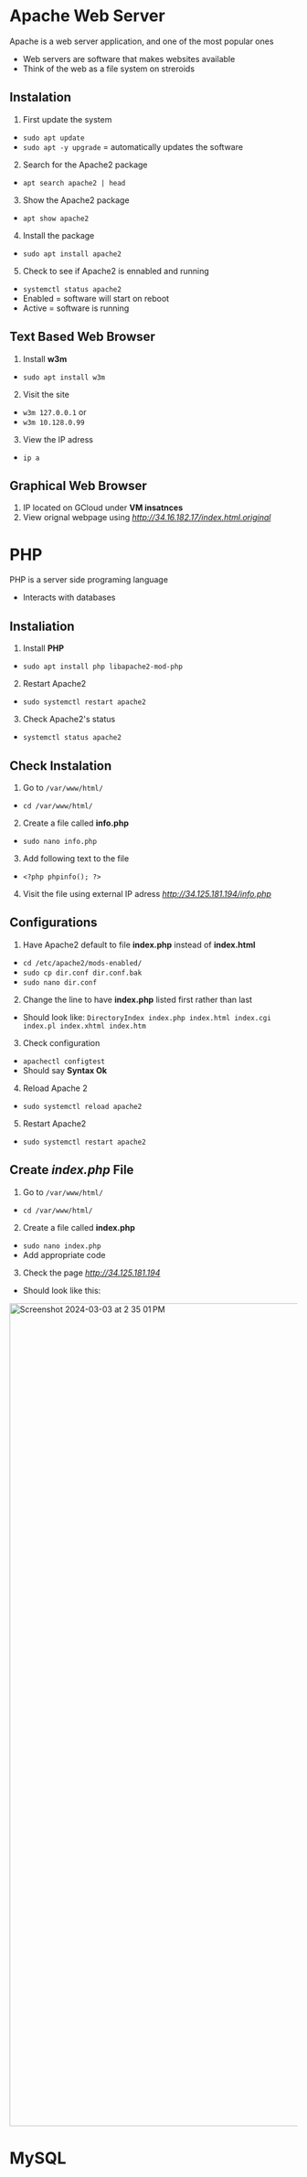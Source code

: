 # Apache Web Server
Apache is a web server application, and one of the most popular ones
- Web servers are software that makes websites available
- Think of the web as a file system on streroids

## Instalation
1. First update the system
- `sudo apt update`
- `sudo apt -y upgrade` = automatically updates the software
2. Search for the Apache2 package
- `apt search apache2 | head`
3. Show the Apache2 package
- `apt show apache2`
4. Install the package
- `sudo apt install apache2`
5. Check to see if Apache2 is ennabled and running
- `systemctl status apache2`
- Enabled = software will start on reboot
- Active = software is running

## Text Based Web Browser
1. Install **w3m**
- `sudo apt install w3m`
2. Visit the site
- `w3m 127.0.0.1` or
- `w3m 10.128.0.99`
3. View the IP adress
- `ip a`

## Graphical Web Browser
1. IP located on GCloud under **VM insatnces**
2. View orignal webpage using *http://34.16.182.17/index.html.original*


# PHP
PHP is a server side programing language
- Interacts with databases

## Instaliation
1. Install **PHP**
- `sudo apt install php libapache2-mod-php`
2. Restart Apache2
- `sudo systemctl restart apache2`
3. Check Apache2's status
- `systemctl status apache2`

## Check Instalation
1. Go to `/var/www/html/`
- `cd /var/www/html/`
2. Create a file called **info.php**
- `sudo nano info.php`
3. Add following text to the file
- `<?php
  phpinfo();
  ?>`
4. Visit the file using external IP adress *http://34.125.181.194/info.php*

## Configurations
1. Have Apache2 default to file **index.php** instead of **index.html**
- `cd /etc/apache2/mods-enabled/`
- `sudo cp dir.conf dir.conf.bak`
- `sudo nano dir.conf`
2. Change the line to have **index.php** listed first rather than last
- Should look like: `DirectoryIndex index.php index.html index.cgi index.pl index.xhtml index.htm`
3. Check configuration
- `apachectl configtest`
-  Should say **Syntax Ok**
4. Reload Apache 2
- `sudo systemctl reload apache2`
5. Restart Apache2
- `sudo systemctl restart apache2`

## Create *index.php* File
1. Go to `/var/www/html/`
- `cd /var/www/html/`
2. Create a file called **index.php**
- `sudo nano index.php`
- Add appropriate code
3. Check the page *http://34.125.181.194*
- Should look like this:
<img width="1440" alt="Screenshot 2024-03-03 at 2 35 01 PM" src="https://github.com/JacJenk54/LIS-690/assets/157763172/e29b8dbc-b983-4f90-af97-f857b32b6424">

# MySQL

